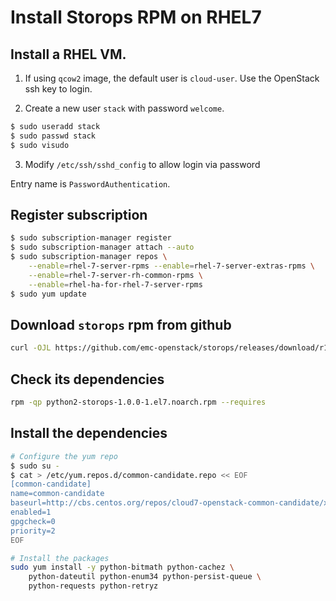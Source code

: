 # Install Storops RPM on RHEL7


## Install a RHEL VM.

1. If using `qcow2` image, the default user is `cloud-user`.
Use the OpenStack ssh key to login.

2. Create a new user `stack` with password `welcome`.
```bash
$ sudo useradd stack
$ sudo passwd stack
$ sudo visudo
```

3. Modify `/etc/ssh/sshd_config` to allow login via password

Entry name is `PasswordAuthentication`.

## Register subscription

```bash
$ sudo subscription-manager register
$ sudo subscription-manager attach --auto
$ sudo subscription-manager repos \
    --enable=rhel-7-server-rpms --enable=rhel-7-server-extras-rpms \
    --enable=rhel-7-server-rh-common-rpms \
    --enable=rhel-ha-for-rhel-7-server-rpms
$ sudo yum update
```

## Download `storops` rpm from github
```bash
curl -OJL https://github.com/emc-openstack/storops/releases/download/r1.0.0/python2-storops-1.0.0-1.el7.noarch.rpm
```

## Check its dependencies
```bash
rpm -qp python2-storops-1.0.0-1.el7.noarch.rpm --requires
```

## Install the dependencies
```bash
# Configure the yum repo
$ sudo su -
$ cat > /etc/yum.repos.d/common-candidate.repo << EOF
[common-candidate]
name=common-candidate
baseurl=http://cbs.centos.org/repos/cloud7-openstack-common-candidate/x86_64/os
enabled=1
gpgcheck=0
priority=2
EOF

# Install the packages
sudo yum install -y python-bitmath python-cachez \ 
    python-dateutil python-enum34 python-persist-queue \ 
    python-requests python-retryz
```
